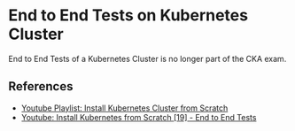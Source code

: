 # End to End Tests on Kubernetes Cluster

End to End Tests of a Kubernetes Cluster is no longer part of the CKA exam. 

## References
- [Youtube Playlist: Install Kubernetes Cluster from Scratch](https://www.youtube.com/playlist?list=PL2We04F3Y_41jYdadX55fdJplDvgNGENo)
- [Youtube: Install Kubernetes from Scratch [19] - End to End Tests](https://www.youtube.com/watch?v=-ovJrIIED88&list=PL2We04F3Y_41jYdadX55fdJplDvgNGENo&index=18)
